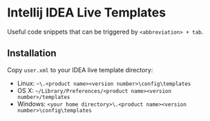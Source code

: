 # Intellij IDEA Live Templates

Useful code snippets that can be triggered by ``<abbreviation> + tab``.

## Installation

Copy ``user.xml`` to your IDEA live template directory:

- Linux: ``~\.<product name><version number>\config\templates``
- OS X: ``~/Library/Preferences/<product name><version number>/templates``
- Windows: ``<your home directory>\.<product name><version number>\config\templates``